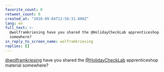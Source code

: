 ```yaml
---
favorite_count: 0
retweet_count: 0
created_at: "2018-09-04T12:50:31.000Z"
lang: en
full_text: >-
  @wolframkriesing have you shared the @HolidayCheckLab apprenticeshop material
  somewhere?
in_reply_to_screen_name: wolframkriesing
replies: []
---
```


[@wolframkriesing](https://twitter.com/wolframkriesing) have you shared the
[@HolidayCheckLab](https://twitter.com/HolidayCheckLab) apprenticeshop material
somewhere?
